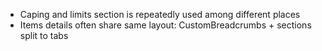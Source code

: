 - Caping and limits section is repeatedly used among different places
- Items details often share same layout: CustomBreadcrumbs + sections split to tabs